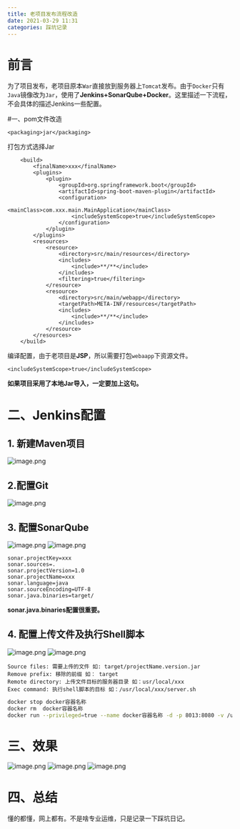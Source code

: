 ```yaml
---
title: 老项目发布流程改造
date: 2021-03-29 11:31
categories: 踩坑记录
---
```

# 前言
为了项目发布，老项目原本`War`直接放到服务器上`Tomcat`发布。由于`Docker`只有`Java`镜像改为`Jar`，使用了**Jenkins+SonarQube+Docker**。这里描述一下流程，不会具体的描述Jenkins一些配置。 

#一、pom文件改造
```
<packaging>jar</packaging>
```
打包方式选择Jar
```
    <build>
        <finalName>xxx</finalName>
        <plugins>
            <plugin>
                <groupId>org.springframework.boot</groupId>
                <artifactId>spring-boot-maven-plugin</artifactId>
                <configuration>
                    <mainClass>com.xxx.main.MainApplication</mainClass>
                    <includeSystemScope>true</includeSystemScope>
                </configuration>
            </plugin>
        </plugins>
        <resources>
            <resource>
                <directory>src/main/resources</directory>
                <includes>
                    <include>**/**</include>
                </includes>
                <filtering>true</filtering>
            </resource>
            <resource>
                <directory>src/main/webapp</directory>
                <targetPath>META-INF/resources</targetPath>
                <includes>
                    <include>**/**</include>
                </includes>
            </resource>
        </resources>
    </build>
```
编译配置，由于老项目是**JSP**，所以需要打包`webaapp`下资源文件。
```
<includeSystemScope>true</includeSystemScope>
```
**如果项目采用了本地Jar导入，一定要加上这句。**
# 二、Jenkins配置

## 1. 新建Maven项目
![image.png](https://blog-storage-top.oss-cn-hangzhou.aliyuncs.com/hexo_blog/老项目发布流程改造/1.png)

## 2.配置Git
![image.png](https://blog-storage-top.oss-cn-hangzhou.aliyuncs.com/hexo_blog/老项目发布流程改造/2.png)

## 3. 配置SonarQube
![image.png](https://blog-storage-top.oss-cn-hangzhou.aliyuncs.com/hexo_blog/老项目发布流程改造/3.png)
![image.png](https://blog-storage-top.oss-cn-hangzhou.aliyuncs.com/hexo_blog/老项目发布流程改造/4.png)
```
sonar.projectKey=xxx
sonar.sources=.
sonar.projectVersion=1.0 
sonar.projectName=xxx
sonar.language=java
sonar.sourceEncoding=UTF-8
sonar.java.binaries=target/ 
```
**sonar.java.binaries配置很重要。**

## 4. 配置上传文件及执行Shell脚本
![image.png](https://blog-storage-top.oss-cn-hangzhou.aliyuncs.com/hexo_blog/老项目发布流程改造/5.png)
![image.png](https://blog-storage-top.oss-cn-hangzhou.aliyuncs.com/hexo_blog/老项目发布流程改造/6.png)
```
Source files: 需要上传的文件 如: target/projectName.version.jar
Remove prefix: 移除的前缀 如： target
Remote directory: 上传文件目标的服务器目录 如：usr/local/xxx
Exec command: 执行shell脚本的目标 如：/usr/local/xxx/server.sh
```
```bash
docker stop docker容器名称
docker rm  docker容器名称
docker run --privileged=true --name docker容器名称 -d -p 8013:8080 -v /usr/local/xxx/xxx.jar:/mnt/app.jar java java -jar /mnt/app.jar
```

# 三、效果
![image.png](https://blog-storage-top.oss-cn-hangzhou.aliyuncs.com/hexo_blog/老项目发布流程改造/7.png)
![image.png](https://blog-storage-top.oss-cn-hangzhou.aliyuncs.com/hexo_blog/老项目发布流程改造/8.png)
![image.png](https://blog-storage-top.oss-cn-hangzhou.aliyuncs.com/hexo_blog/老项目发布流程改造/9.png)

# 四、总结
懂的都懂，网上都有。不是啥专业运维，只是记录一下踩坑日记。

